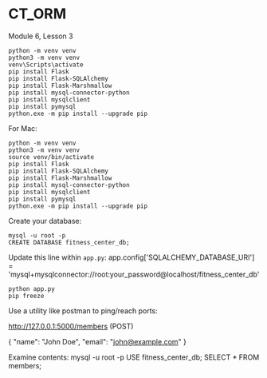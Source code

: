 # CT_ORM
Module 6, Lesson 3

```
python -m venv venv
python3 -m venv venv
venv\Scripts\activate
pip install Flask
pip install Flask-SQLAlchemy
pip install Flask-Marshmallow
pip install mysql-connector-python
pip install mysqlclient
pip install pymysql
python.exe -m pip install --upgrade pip
```

For Mac:
```
python -m venv venv
python3 -m venv venv
source venv/bin/activate
pip install Flask
pip install Flask-SQLAlchemy
pip install Flask-Marshmallow
pip install mysql-connector-python
pip install mysqlclient
pip install pymysql
python.exe -m pip install --upgrade pip
```
Create your database:
```
mysql -u root -p
CREATE DATABASE fitness_center_db;
```

Update this line within `app.py`: 
app.config['SQLALCHEMY_DATABASE_URI'] = 'mysql+mysqlconnector://root:your_password@localhost/fitness_center_db'

```
python app.py
pip freeze
```


Use a utility like postman to ping/reach ports:

http://127.0.0.1:5000/members (POST)

{
  "name": "John Doe",
  "email": "john@example.com"
}


Examine contents:
mysql -u root -p
USE fitness_center_db;
SELECT * FROM members;
